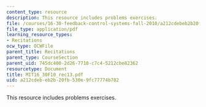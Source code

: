 ```yaml
---
content_type: resource
description: This resource includes problems exercises.
file: /courses/16-30-feedback-control-systems-fall-2010/a212cdebeb2b20fb530e9fc77774b782_MIT16_30F10_rec13.pdf
file_type: application/pdf
learning_resource_types:
- Recitations
ocw_type: OCWFile
parent_title: Recitations
parent_type: CourseSection
parent_uid: 745dc400-2d26-7710-c7c4-5212cbe82362
resourcetype: Document
title: MIT16_30F10_rec13.pdf
uid: a212cdeb-eb2b-20fb-530e-9fc77774b782
---
```

This resource includes problems exercises.

